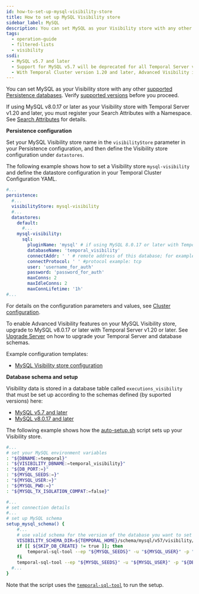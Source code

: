 ```yaml
---
id: how-to-set-up-mysql-visibility-store
title: How to set up MySQL Visibility store
sidebar_label: MySQL
description: You can set MySQL as your Visibility store with any other supported Persistence databases.
tags:
  - operation-guide
  - filtered-lists
  - visibility
ssdi:
  - MySQL v5.7 and later
  - Support for MySQL v5.7 will be deprecated for all Temporal Server versions after v1.20
  - With Temporal Cluster version 1.20 and later, Advanced Visibility is available on MySQL v8.0.17 and later
---
```


You can set MySQL as your Visibility store with any other [supported Persistence databases](/concepts/what-is-a-temporal-cluster#dependency-versions).
Verify [supported versions](#supported-versions) before you proceed.

If using MySQL v8.0.17 or later as your Visibility store with Temporal Server v1.20 and later, you must register your Search Attributes with a Namespace. See [Search Attributes](/application-development/observability#visibility) for details.

**Persistence configuration**

Set your MySQL Visibility store name in the `visibilityStore` parameter in your Persistence configuration, and then define the Visibility store configuration under `datastores`.

The following example shows how to set a Visibility store `mysql-visibility` and define the datastore configuration in your Temporal Cluster Configuration YAML.

```yaml
#...
persistence:
  #...
  visibilityStore: mysql-visibility
  #...
  datastores:
    default:
      #...
    mysql-visibility:
      sql:
        pluginName: 'mysql' # if using MySQL 8.0.17 or later with Temporal Server v1.20, use "mysql8" plugin for Advanced Visibility capabilities.
        databaseName: 'temporal_visibility'
        connectAddr: ' ' # remote address of this database; for example 127.0.0.0:3306
        connectProtocol: ' ' #protocol example: tcp
        user: 'username_for_auth'
        password: 'password_for_auth'
        maxConns: 2
        maxIdleConns: 2
        maxConnLifetime: '1h'
#...
```

For details on the configuration parameters and values, see [Cluster configuration](/references/configuration#sql).

To enable Advanced Visibility features on your MySQL Visibility store, upgrade to MySQL v8.0.17 or later with Temporal Server v1.20 or later. See [Upgrade Server](/clusters/how-to-upgrade-the-temporal-server-version) on how to upgrade your Temporal Server and database schemas.

Example configuration templates:

- [MySQL Visibility store configuration](https://github.com/temporalio/temporal/blob/master/config/development-mysql.yaml)

**Database schema and setup**

Visibility data is stored in a database table called `executions_visibility` that must be set up according to the schemas defined (by suported versions) here:

- [MySQL v5.7 and later](https://github.com/temporalio/temporal/tree/master/schema/mysql/v57/visibility)
- [MySQL v8.0.17 and later](https://github.com/temporalio/temporal/tree/master/schema/mysql/v8/visibility)

The following example shows how the [auto-setup.sh](https://github.com/temporalio/docker-builds/blob/main/docker/auto-setup.sh) script sets up your Visibility store.

```bash
#...
# set your MySQL environment variables
: "${DBNAME:=temporal}"
: "${VISIBILITY_DBNAME:=temporal_visibility}"
: "${DB_PORT:=}"
: "${MYSQL_SEEDS:=}"
: "${MYSQL_USER:=}"
: "${MYSQL_PWD:=}"
: "${MYSQL_TX_ISOLATION_COMPAT:=false}"

#...
# set connection details
#...
# set up MySQL schema
setup_mysql_schema() {
    #...
    # use valid schema for the version of the database you want to set up for Visibility.
    VISIBILITY_SCHEMA_DIR=${TEMPORAL_HOME}/schema/mysql/v57/visibility/versioned
    if [[ ${SKIP_DB_CREATE} != true ]]; then
        temporal-sql-tool --ep "${MYSQL_SEEDS}" -u "${MYSQL_USER}" -p "${DB_PORT}" "${MYSQL_CONNECT_ATTR[@]}" --db "${VISIBILITY_DBNAME}" create
    fi
    temporal-sql-tool --ep "${MYSQL_SEEDS}" -u "${MYSQL_USER}" -p "${DB_PORT}" "${MYSQL_CONNECT_ATTR[@]}" --db "${VISIBILITY_DBNAME}" update-schema -d "${VISIBILITY_SCHEMA_DIR}"
  #...
}
```

Note that the script uses the [`temporal-sql-tool`](https://github.com/temporalio/temporal/blob/3b982585bf0124839e697952df4bba01fe4d9543/tools/sql/main.go) to run the setup.
